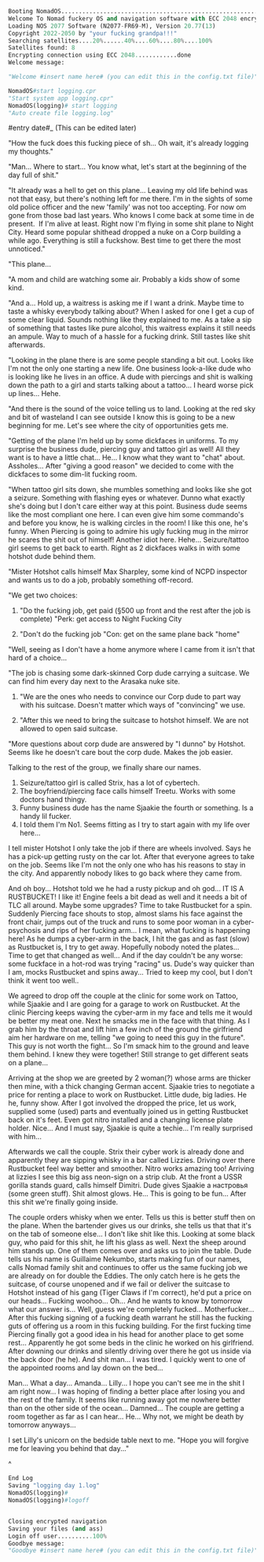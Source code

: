 ```python
Booting NomadOS..................................................................100%
Welcome To Nomad fuckery OS and navigation software with ECC 2048 encryption
Loading NOS 2077 Software (N2077-FR69-M), Version 20.77(13)
Copyright 2022-2050 by "your fucking grandpa!!!"
Searching satellites....20%......40%....60%....80%....100%
Satellites found: 8
Encrypting connection using ECC 2048............done
Welcome message:

"Welcome #insert name here# (you can edit this in the config.txt file)"

NomadOS#start logging.cpr  
"Start system app logging.cpr"  
NomadOS(logging)# start logging  
"Auto create file logging.log"
```
#entry date#_ (This can be edited later)

"How the fuck does this fucking piece of sh... Oh wait, it's already logging my thoughts."

"Man... Where to start... You know what, let's start at the beginning of the day full of shit."

"It already was a hell to get on this plane... Leaving my old life behind was not that easy, but there's nothing left for me there. I'm in the sights of some old police officer and the new 'family' was not too accepting. For now om gone from those bad last years. Who knows I come back at some time in de present.  If I'm alive at least. Right now I'm flying in some shit plane to Night City. Heard some popular shithead dropped a nuke on a Corp building a while ago. Everything is still a fuckshow. Best time to get there the most unnoticed."

"This plane...

"A mom and child are watching some air. Probably a kids show of some kind.

"And a... Hold up, a waitress is asking me if I want a drink. Maybe time to taste a whisky everybody talking about? When I asked for one I get a cup of some clear liquid. Sounds nothing like they explained to me. As a take a sip of something that tastes like pure alcohol, this waitress explains it still needs an ampule. Way to much of a hassle for a fucking drink. Still tastes like shit afterwards.

"Looking in the plane there is are some people standing a bit out. Looks like I'm not the only one starting a new life. One business look-a-like dude who is looking like he lives in an office. A dude with piercings and shit is walking down the path to a girl and starts talking about a tattoo... I heard worse pick up lines... Hehe.

"And there is the sound of the voice telling us to land. Looking at the red sky and bit of wasteland I can see outside I know this is going to be a new beginning for me. Let's see where the city of opportunities gets me.

"Getting of the plane I'm held up by some dickfaces in uniforms. To my surprise the business dude, piercing guy and tattoo girl as well! All they want is to have a little chat... He... I know what they want to "chat" about. Assholes... After "giving a good reason" we decided to come with the dickfaces to some dim-lit fucking room.

"When tattoo girl sits down, she mumbles something and looks like she got a seizure. Something with flashing eyes or whatever. Dunno what exactly she's doing but I don't care either way at this point. Business dude seems like the most compliant one here. I can even give him some commando's and before you know, he is walking circles in the room! I like this one, he's funny. When Piercing is going to admire his ugly fucking mug in the mirror he scares the shit out of himself! Another idiot here. Hehe... Seizure/tattoo girl seems to get back to earth. Right as 2 dickfaces walks in with some hotshot dude behind them.

"Mister Hotshot calls himself Max Sharpley, some kind of NCPD inspector and wants us to do a job, probably something off-record.

"We get two choices:
1. "Do the fucking job, get paid (§500 up front and the rest after the job is complete) 
	"Perk: get access to Night Fucking City

2. "Don't do the fucking job
	"Con: get on the same plane back "home"

"Well, seeing as I don't have a home anymore where I came from it isn't that hard of a choice...

"The job is chasing some dark-skinned Corp dude carrying a suitcase. We can find him every day next to the Arasaka nuke site.

1. "We are the ones who needs to convince our Corp dude to part way with his suitcase. Doesn't matter which ways of "convincing" we use.

2. "After this we need to bring the suitcase to hotshot himself. We are not allowed to open said suitcase.

"More questions about corp dude are answered by "I dunno" by Hotshot. Seems like he doesn't care bout the corp dude. Makes the job easier.

Talking to the rest of the group, we finally share our names.

1. Seizure/tattoo girl is called Strix, has a lot of cybertech.
2. The boyfriend/piercing face calls himself Treetu. Works with some doctors hand thingy.
3. Funny business dude has the name Sjaakie the fourth or something. Is a handy lil fucker.
4. I told them I'm No1. Seems fitting as I try to start again with my life over here...

I tell mister Hotshot I only take the job if there are wheels involved. Says he has a pick-up getting rusty on the car lot. After that everyone agrees to take on the job. Seems like I'm not the only one who has his reasons to stay in the city. And apparently nobody likes to go back where they came from.

And oh boy... Hotshot told we he had a rusty pickup and oh god... IT IS A RUSTBUCKET! I like it! Engine feels a bit dead as well and it needs a bit of TLC all around. Maybe some upgrades? Time to take Rustbucket for a spin. Suddenly Piercing face shouts to stop, almost slams his face against the front chair, jumps out of the truck and runs to some poor woman in a cyber-psychosis and rips of her fucking arm... I mean, what fucking is happening here! As he dumps a cyber-arm in the back, I hit the gas and as fast (slow) as Rustbucket is, I try to get away. Hopefully nobody noted the plates... Time to get that changed as well... And if the day couldn't be any worse: some fuckface in a hot-rod was trying "racing" us. Dude's way quicker than I am, mocks Rustbucket and spins away... Tried to keep my cool, but I don't think it went too well..

We agreed to drop off the couple at the clinic for some work on Tattoo, while Sjaakie and I are going for a garage to work on Rustbucket. At the clinic Piercing keeps waving the cyber-arm in my face and tells me it would be better my meat one. Next he smacks me in the face with that thing. As I grab him by the throat and lift him a few inch of the ground the girlfriend aim her hardware on me, telling "we going to need this guy in the future". This guy is not worth the fight... So I'm smack him to the ground and leave them behind. I knew they were together! Still strange to get different seats on a plane...

Arriving at the shop we are greeted by 2 woman(?) whose arms are thicker then mine, with a thick changing German accent. Sjaakie tries to negotiate a price for renting a place to work on Rustbucket. Little dude, big ladies. He he, funny show. After I got involved the dropped the price, let us work, supplied some (used) parts and eventually joined us in getting Rustbucket back on it's feet. Even got nitro installed and a changing license plate holder. Nice... And I must say, Sjaakie is quite a techie... I'm really surprised with him...

Afterwards we call the couple. Strix their cyber work is already done and apparently they are sipping whisky in a bar called Lizzies. Driving over there Rustbucket feel way better and smoother. Nitro works amazing too! Arriving at lizzies I see this big ass neon-sign on a strip club. At the front a USSR gorilla stands guard, calls himself Dimitri. Dude gives Sjaakie a настровья (some green stuff). Shit almost glows. He... This is going to be fun... After this shit we're finally going inside.

The couple orders whisky when we enter. Tells us this is better stuff then on the plane. When the bartender gives us our drinks, she tells us that that it's on the tab of someone else... I don't like shit like this. Looking at some black guy, who paid for this shit, he lift his glass as well. Next the sheep around him stands up. One of them comes over and asks us to join the table. Dude tells us his name is Guillaime Nekumbo, starts making fun of our names, calls Nomad family shit and continues to offer us the same fucking job we are already on for double the Eddies. The only catch here is he gets the suitcase, of course unopened and if we fail or deliver the suitcase to Hotshot instead of his gang (Tiger Claws if I'm correct), he'd put a price on our heads... Fucking woohoo... Oh... And he wants to know by tomorrow what our answer is... Well, guess we're completely fucked... Motherfucker... After this fucking signing of a fucking death warrant he still has the fucking guts of offering us a room in this fucking building. For the first fucking time Piercing finally got a good idea in his head for another place to get some rest... Apparently he got some beds in the clinic he worked on his girlfriend. After downing our drinks and silently driving over there he got us inside via the back door (he he). And shit man... I was tired. I quickly went to one of the appointed rooms and lay down on the bed...

Man... What a day... Amanda... Lilly... I hope you can't see me in the shit I am right now... I was hoping of finding a better place after losing you and the rest of the family. It seems like running away got me nowhere better than on the other side of the ocean... Damned... The couple are getting a room together as far as I can hear... He... Why not, we might be death by tomorrow anyways...

I set Lilly's unicorn on the bedside table next to me. "Hope you will forgive me for leaving you behind that day..."

^

```python
End Log
Saving "logging day 1.log"
NomadOS(logging)#  
NomadOS(logging)#logoff


Closing encrypted navigation
Saving your files (and ass)
Login off user..........100%
Goodbye message:
"Goodbye #insert name here# (you can edit this in the config.txt file)"
